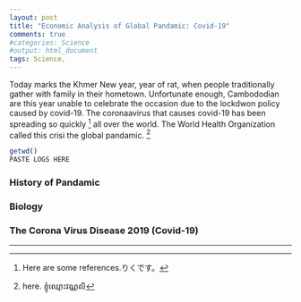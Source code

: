 ```yaml
---
layout: post
title: "Economic Analysis of Global Pandamic: Covid-19"
comments: true
#categories: Science
#output: html_document
tags: Science, 
---
```


Today marks the Khmer New year, year of rat, when people traditionally gather with family in their hometown. Unfortunate enough, Cambododian are this year unable to celebrate the occasion due to the lockdwon policy caused by covid-19. The coronaavirus that causes covid-19 has been spreading so quickly [^1] all over the world. The World Health Organization called this crisi the global pandamic. [^2]

[^1]: Here are some references.りくです。

[^2]: here. ខ្ញុំឈ្មោះវណ្ណលិ


```r
getwd()
PASTE LOGS HERE

```

### History of Pandamic


### Biology

### The Corona Virus Disease 2019 (Covid-19)



--------------------------------------------------------




